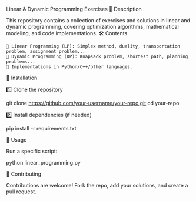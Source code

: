 Linear & Dynamic Programming Exercises
📖 Description

This repository contains a collection of exercises and solutions in linear and dynamic programming, covering optimization algorithms, mathematical modeling, and code implementations.
🛠 Contents

    📌 Linear Programming (LP): Simplex method, duality, transportation problem, assignment problem...
    📌 Dynamic Programming (DP): Knapsack problem, shortest path, planning problems...
    📌 Implementations in Python/C++/other languages.

🚀 Installation

1️⃣ Clone the repository

git clone https://github.com/your-username/your-repo.git
cd your-repo

2️⃣ Install dependencies (if needed)

pip install -r requirements.txt

📌 Usage

Run a specific script:

python linear_programming.py

📜 Contributing

Contributions are welcome! Fork the repo, add your solutions, and create a pull request.
